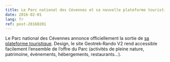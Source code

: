 ```yaml
---
title: Le Parc national des Cévennes et sa nouvelle plateforme touristique
date: 2016-02-01
lang: fr
ref: post-20160201
---
```


Le Parc national des Cévennes annonce officiellement la sortie de <a href="http://destination.cevennes-parcnational.fr/" title="Destination Cévennes">sa plateforme touristique</a>. Design, le site Geotrek&#x2011;Rando V2 rend accessible facilement l’ensemble de l’offre du Parc (activités de pleine nature, patrimoine, évènements, hébergements, restaurants…).
